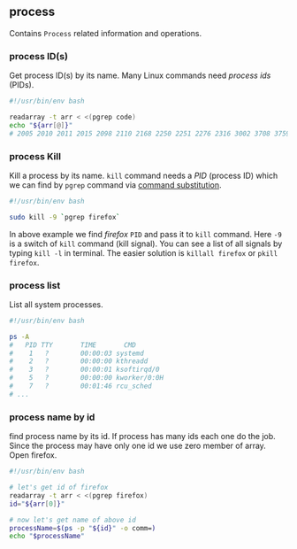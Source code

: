 ## process

Contains `Process` related information and operations.

### process ID(s)

Get process ID(s) by its name. Many Linux commands need *process ids* (PIDs).

```bash
#!/usr/bin/env bash

readarray -t arr < <(pgrep code)
echo "${arr[@]}"
# 2005 2010 2011 2015 2098 2110 2168 2250 2251 2276 2316 3002 3708 3759 3771 3903 4412 5847 5863 6872 6901
```

### process Kill

Kill a process by its name. `kill` command needs a *PID* (process ID) which we can find by `pgrep` command via [command substitution](#command-substitution).

```bash
#!/usr/bin/env bash

sudo kill -9 `pgrep firefox`
```

In above example we find *firefox* `PID` and pass it to `kill` command. Here `-9` is a switch of `kill` command (kill signal). You can see a list of all signals by typing `kill -l` in terminal.
The easier solution is `killall firefox` or `pkill firefox`.


### process list

List all system processes.

```bash
#!/usr/bin/env bash

ps -A
#   PID TTY       TIME       CMD
#    1   ?        00:00:03 systemd
#    2   ?        00:00:00 kthreadd
#    3   ?        00:00:01 ksoftirqd/0
#    5   ?        00:00:00 kworker/0:0H
#    7   ?        00:01:46 rcu_sched
# ...
```

### process name by id

find process name by its id. If process has many ids each one do the job. Since the process may have only one id we use zero member of array. Open firefox.

```bash
#!/usr/bin/env bash

# let's get id of firefox
readarray -t arr < <(pgrep firefox)
id="${arr[0]}"

# now let's get name of above id
processName=$(ps -p "${id}" -o comm=)
echo "$processName"
```



